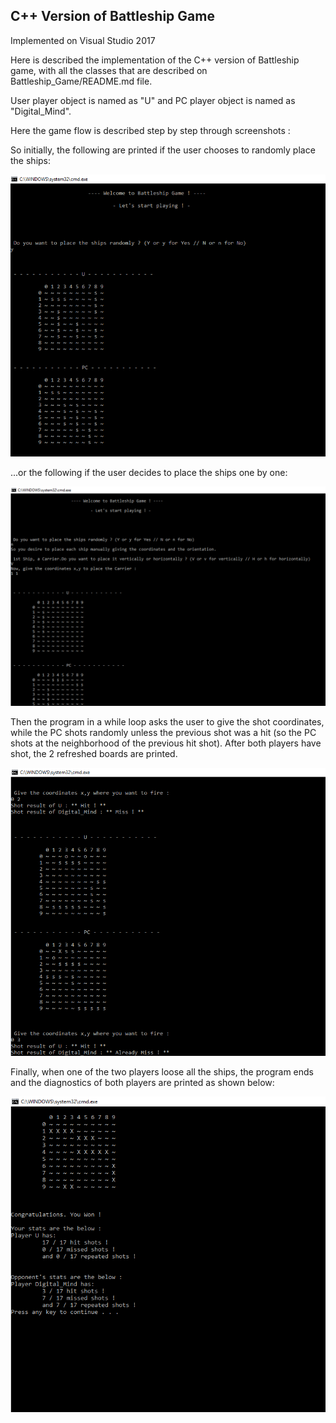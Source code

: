 
## C++ Version of Battleship Game

Implemented on Visual Studio 2017

Here is described the implementation of the C++ version of Battleship game, with all the classes that are described on Battleship_Game/README.md file. 

User player object is named as "U" and PC player object is named as "Digital_Mind". 

Here the game flow is described step by step through screenshots :

So initially, the following are printed if the user chooses to randomly place the ships:

![](https://raw.githubusercontent.com/nikos-rvnt/Battleship_Game/master/Cpp_Version/battleship_1.png)

...or the following if the user decides to place the ships one by one:

![](https://raw.githubusercontent.com/nikos-rvnt/Battleship_Game/master/Cpp_Version/battleship_1b.png)

Then the program in a while loop asks the user to give the shot coordinates, while the PC shots randomly unless the previous shot was a hit (so the PC shots at the neighborhood of the previous hit shot). After both players have shot, the 2 refreshed boards are printed.

![](https://raw.githubusercontent.com/nikos-rvnt/Battleship_Game/master/Cpp_Version/battleship_2.png)

Finally, when one of the two players loose all the ships, the program ends and the diagnostics of both players are printed as shown below:

![](https://raw.githubusercontent.com/nikos-rvnt/Battleship_Game/master/Cpp_Version/battleship_3.png)

